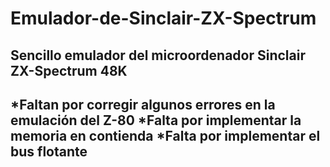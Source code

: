 # Emulador-de-Sinclair-ZX-Spectrum
Sencillo emulador del microordenador Sinclair ZX-Spectrum 48K
--------------------------------------------------------------
*Faltan por corregir algunos errores en la emulación del Z-80
*Falta por implementar la memoria en contienda
*Falta por implementar el bus flotante
--------------------------------------------------------------
